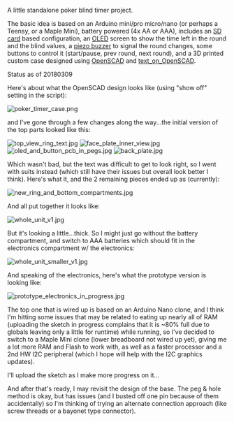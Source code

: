 A little standalone poker blind timer project.

The basic idea is based on an Arduino mini/pro micro/nano (or perhaps a Teensy, or a Maple
Mini), battery powered (4x AA or AAA), includes an [SD
card](https://www.amazon.com/gp/product/B06XRD9LH5/) based configuration, an
[OLED](https://www.amazon.com/gp/product/B01HHPOD44/) screen to show the time
left in the round and the blind values, a [piezo
buzzer](https://www.amazon.com/gp/product/B0727VHH67/) to signal the round
changes, some buttons to control it (start/pause, prev round, next round), and
a 3D printed custom case designed using
[OpenSCAD](https://github.com/openscad/openscad/) and
[text_on_OpenSCAD](https://github.com/brodykenrick/text_on_OpenSCAD).

Status as of 20180309

Here's about what the OpenSCAD design looks like (using "show off" setting in the script):

![poker_timer_case.png](poker_timer_case.png "OpenSCAD preview of all the case components")

and I've gone through a few changes along the way...the initial version of the top parts looked like this:

![top_view_ring_text.jpg](top_view_ring_text.jpg "Top ring w/ text test")
![face_plate_inner_view.jpg](face_plate_inner_view.jpg "face plate inner view")
![oled_and_button_pcb_in_pegs.jpg](oled_and_button_pcb_in_pegs.jpg "OLED and button pcb on pegs in face plate")
![back_plate.jpg](back_plate.jpg "Back plate")

Which wasn't bad, but the text was difficult to get to look right, so I went
with suits instead (which still have their issues but overall look better I
think).  Here's what it, and the 2 remaining pieces ended up as (currently):

![new_ring_and_bottom_compartments.jpg](new_ring_and_bottom_compartments.jpg "New ring & bottom compartments")

And all put together it looks like:

![whole_unit_v1.jpg](whole_unit_v1.jpg "whole unit, initial version")

But it's looking a little...thick.  So I might just go without the battery
compartment, and switch to AAA batteries which should fit in the electronics
compartment w/ the electronics:

![whole_unit_smaller_v1.jpg](whole_unit_smaller_v1.jpg "whole unit, smaller variant")

And speaking of the electronics, here's what the prototype version is looking like:

![prototype_electronics_in_progress.jpg](prototype_electronics_in_progress.jpg "A work in progress...")

The top one that is wired up is based on an Arduino Nano clone, and I think
I'm hitting some issues that may be related to eating up nearly all of RAM
(uploading the sketch in progress complains that it is ~80% full due to
globals leaving only a little for runtime) while running, so I've decided to
switch to a Maple Mini clone (lower breadboard not wired up yet), giving me a
lot more RAM and Flash to work with, as well as a faster processor and a 2nd
HW I2C peripheral (which I hope will help with the I2C graphics updates).

I'll upload the sketch as I make more progress on it...

And after that's ready, I may revisit the design of the base.  The peg & hole
method is okay, but has issues (and I busted off one pin because of them
accidentally) so I'm thinking of trying an alternate connection approach (like
screw threads or a bayonet type connector).
